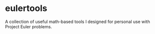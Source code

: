 # eulertools
A collection of useful math-based tools I designed for personal use with Project Euler problems.
